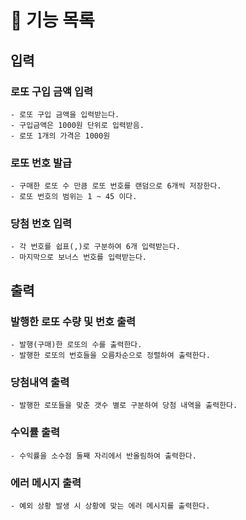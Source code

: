 # 🚀 기능 목록

## 입력
### 로또 구입 금액 입력
    - 로또 구입 금액을 입력받는다. 
    - 구입금액은 1000원 단위로 입력받음.
    - 로또 1개의 가격은 1000원
### 로또 번호 발급
    - 구매한 로또 수 만큼 로또 번호를 랜덤으로 6개씩 저장한다.
    - 로또 번호의 범위는 1 ~ 45 이다.

### 당첨 번호 입력
    - 각 번호를 쉽표(,)로 구분하여 6개 입력받는다.
    - 마지막으로 보너스 번호를 입력받는다.

## 출력
### 발행한 로또 수량 및 번호 출력
    - 발행(구매)한 로또의 수를 출력한다.
    - 발행한 로또의 번호들을 오름차순으로 정렬하여 출력한다.

### 당첨내역 출력
    - 발행한 로또들을 맞춘 갯수 별로 구분하여 당첨 내역을 출력한다.

### 수익률 출력
    - 수익률을 소수점 둘째 자리에서 반올림하여 출력한다.

### 에러 메시지 출력
    - 예외 상황 발생 시 상황에 맞는 에러 메시지를 출력한다.